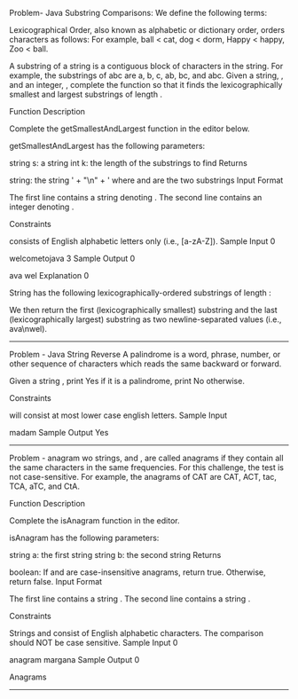 Problem- Java Substring Comparisons:
We define the following terms:

Lexicographical Order, also known as alphabetic or dictionary order, orders characters as follows:
For example, ball < cat, dog < dorm, Happy < happy, Zoo < ball.

A substring of a string is a contiguous block of characters in the string. For example, the substrings of abc are a, b, c, ab, bc, and abc.
Given a string, , and an integer, , complete the function so that it finds the lexicographically smallest and largest substrings of length .

Function Description

Complete the getSmallestAndLargest function in the editor below.

getSmallestAndLargest has the following parameters:

string s: a string
int k: the length of the substrings to find
Returns

string: the string ' + "\n" + ' where and are the two substrings
Input Format

The first line contains a string denoting .
The second line contains an integer denoting .

Constraints

 consists of English alphabetic letters only (i.e., [a-zA-Z]).
Sample Input 0

welcometojava
3
Sample Output 0

ava
wel
Explanation 0

String  has the following lexicographically-ordered substrings of length :

We then return the first (lexicographically smallest) substring and the last (lexicographically largest) substring as two newline-separated values (i.e., ava\nwel).
********************************************************************************************************************************************************************
Problem - Java String Reverse
A palindrome is a word, phrase, number, or other sequence of characters which reads the same backward or forward.

Given a string , print Yes if it is a palindrome, print No otherwise.

Constraints

 will consist at most  lower case english letters.
Sample Input

madam
Sample Output
Yes
**********************************************************************************************************************************************************************************************************************************

Problem - anagram
wo strings,  and , are called anagrams if they contain all the same characters in the same frequencies. For this challenge, the test is not case-sensitive. For example, the anagrams of CAT are CAT, ACT, tac, TCA, aTC, and CtA.

Function Description

Complete the isAnagram function in the editor.

isAnagram has the following parameters:

string a: the first string
string b: the second string
Returns

boolean: If  and  are case-insensitive anagrams, return true. Otherwise, return false.
Input Format

The first line contains a string .
The second line contains a string .

Constraints

Strings  and  consist of English alphabetic characters.
The comparison should NOT be case sensitive.
Sample Input 0

anagram
margana
Sample Output 0

Anagrams

***********************************************************************************************************************************************************************************************************************************************
